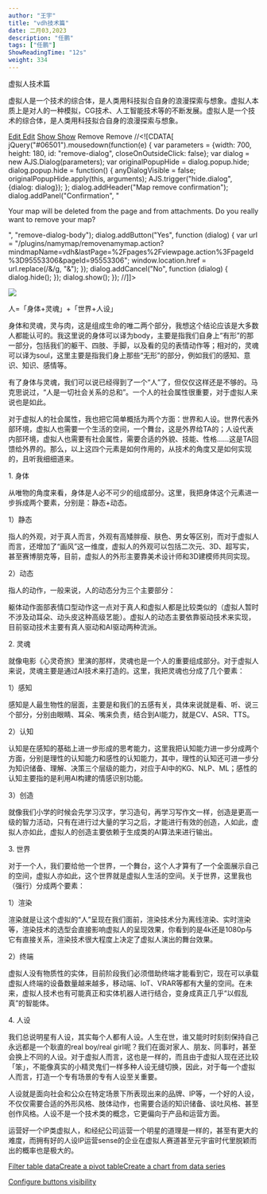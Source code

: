 ```yaml
---
author: "王宇"
title: "vdh技术篇"
date: 二月03,2023
description: "任鹏"
tags: ["任鹏"]
ShowReadingTime: "12s"
weight: 334
---
```

虚拟人技术篇

虚拟人是一个技术的综合体，是人类用科技拟合自身的浪漫探索与想象。虚拟人本质上是对人的一种模拟，CG技术、人工智能技术等的不断发展。虚拟人是一个技术的综合体，是人类用科技拟合自身的浪漫探索与想象。

  

[Edit Edit](/plugins/namymap/shownamymapeditor.action?mindmapName=vdh&lastPage=%2Fpages%2Fviewpage.action%3FpageId%3D95553306&pageId=95553306&isViewMode=false) [Show Show](/plugins/namymap/shownamymapeditor.action?mindmapName=vdh&lastPage=%2Fpages%2Fviewpage.action%3FpageId%3D95553306&pageId=95553306&isViewMode=true) Remove Remove //<!\[CDATA\[ jQuery("#06501").mousedown(function(e) { var parameters = {width: 700, height: 180, id: "remove-dialog", closeOnOutsideClick: false}; var dialog = new AJS.Dialog(parameters); var originalPopupHide = dialog.popup.hide; dialog.popup.hide = function() { anyDialogVisible = false; originalPopupHide.apply(this, arguments); AJS.trigger("hide.dialog", {dialog: dialog}); }; dialog.addHeader("Map remove confirmation"); dialog.addPanel("Confirmation", "<p>Your map will be deleted from the page and from attachments. Do you really want to remove your map?</p>", "remove-dialog-body"); dialog.addButton("Yes", function (dialog) { var url = "/plugins/namymap/removenamymap.action?mindmapName=vdh&amp;lastPage=%2Fpages%2Fviewpage.action%3FpageId%3D95553306&amp;pageId=95553306"; window.location.href = url.replace(/&amp;/g, "&"); }); dialog.addCancel("No", function (dialog) { dialog.hide(); }); dialog.show(); }); //\]\]>

[![](/download/attachments/95553306/vdh.png?version=1&amp;modificationDate=1675406819479&amp;api=v2)](/plugins/namymap/shownamymapeditor.action?mindmapName=vdh&lastPage=%2Fpages%2Fviewpage.action%3FpageId%3D95553306&pageId=95553306&isViewMode=true)

人=「身体+灵魂」+「世界+人设」

身体和灵魂，灵与肉，这是组成生命的唯二两个部分，我想这个结论应该是大多数人都能认可的。我这里说的身体可以译为body，主要是指我们自身上“有形”的那一部分，包括我们的躯干、四肢、手脚，以及看的见的表情动作等；相对的，灵魂可以译为soul，这里主要是指我们身上那些“无形”的部分，例如我们的感知、意识、知识、感情等。

有了身体与灵魂，我们可以说已经得到了一个“人”了，但仅仅这样还是不够的。马克思说过，“人是一切社会关系的总和”。一个人的社会属性很重要，对于虚拟人来说也是如此。

对于虚拟人的社会属性，我也把它简单概括为两个方面：世界和人设。世界代表外部环境，虚拟人也需要一个生活的空间，一个舞台，这是外界给TA的；人设代表内部环境，虚拟人也需要有社会属性，需要合适的外貌、技能、性格……这是TA回馈给外界的。那么，以上这四个元素是如何作用的，从技术的角度又是如何实现的，且听我细细道来。

1\. 身体

从唯物的角度来看，身体是人必不可少的组成部分。这里，我把身体这个元素进一步拆成两个要素，分别是：静态+动态。

1）静态

指人的外观，对于真人而言，外观有高矮胖瘦、肤色、男女等区别，而对于虚拟人而言，还增加了“画风”这一维度，虚拟人的外观可以包括二次元、3D、超写实，甚至赛博朋克等，目前，虚拟人的外形主要靠美术设计师和3D建模师共同实现。

2）动态

指人的动作，一般来说，人的动态分为三个主要部分：

躯体动作面部表情口型动作这一点对于真人和虚拟人都是比较类似的（虚拟人暂时不涉及动耳朵、动头皮这种高级艺能）。虚拟人的动态主要依靠驱动技术来实现，目前驱动技术主要有真人驱动和AI驱动两种流派。

2\. 灵魂

就像电影《心灵奇旅》里演的那样，灵魂也是一个人的重要组成部分。对于虚拟人来说，灵魂主要是通过AI技术来打造的。这里，我把灵魂也分成了几个要素：

1）感知

感知是人最生物性的层面，主要是和我们的五感有关，具体来说就是看、听、说三个部分，分别由眼睛、耳朵、嘴来负责，结合到AI能力，就是CV、ASR、TTS。

2）认知

认知是在感知的基础上进一步形成的思考能力，这里我把认知能力进一步分成两个方面，分别是理性的认知能力和感性的认知能力，其中，理性的认知还可进一步分为知识储备、理解、决策三个层级的能力，对应于AI中的KG、NLP、ML；感性的认知主要指的是利用AI构建的情感识别功能。

3）创造

就像我们小学的时候会先学习汉字，学习造句，再学习写作文一样，创造是更高一级的智力活动，只有在进行过大量的学习之后，才能进行有效的创造，人如此，虚拟人亦如此，虚拟人的创造主要依赖于生成类的AI算法来进行输出。

3\. 世界

对于一个人，我们要给他一个世界，一个舞台，这个人才算有了一个全面展示自己的空间，虚拟人亦如此，这个世界就是虚拟人生活的空间。关于世界，这里我也（强行）分成两个要素：

1）渲染

渲染就是让这个虚拟的“人”呈现在我们面前，渲染技术分为离线渲染、实时渲染等，渲染技术的选型会直接影响虚拟人的呈现效果，你看到的是4k还是1080p与它有直接关系，渲染技术很大程度上决定了虚拟人演出的舞台效果。

2）终端

虚拟人没有物质性的实体，目前阶段我们必须借助终端才能看到它，现在可以承载虚拟人终端的设备数量越来越多，移动端、IoT、VRAR等都有大量的空间。在未来，虚拟人技术也有可能真正和实体机器人进行结合，变身成真正几乎“以假乱真”的智能体。

4\. 人设

我们总说明星有人设，其实每个人都有人设。人生在世，谁又能时时刻刻保持自己永远都是一个耿直的real boy/real girl呢？我们在面对家人、朋友、同事时，甚至会换上不同的人设。对于虚拟人而言，这也是一样的，而且由于虚拟人现在还比较「笨」，不能像真实的小精灵鬼们一样多种人设无缝切换，因此，对于每一个虚拟人而言，打造一个专有场景的专有人设至关重要。

人设就是面向社会和公众在特定场景下所表现出来的品牌、IP等，一个好的人设，不仅仅需要合适的外形风格、肢体动作，也需要合适的知识储备、谈吐风格、甚至创作风格。人设不是一个技术类的概念，它更偏向于产品和运营方面。

运营好一个IP类虚拟人，和经纪公司运营一个明星的道理是一样的，甚至有更大的难度，而拥有好的人设IP运营sense的企业在虚拟人赛道甚至元宇宙时代里脱颖而出的概率也是极大的。

  

[Filter table data](#)[Create a pivot table](#)[Create a chart from data series](#)

[Configure buttons visibility](/users/tfac-settings.action)